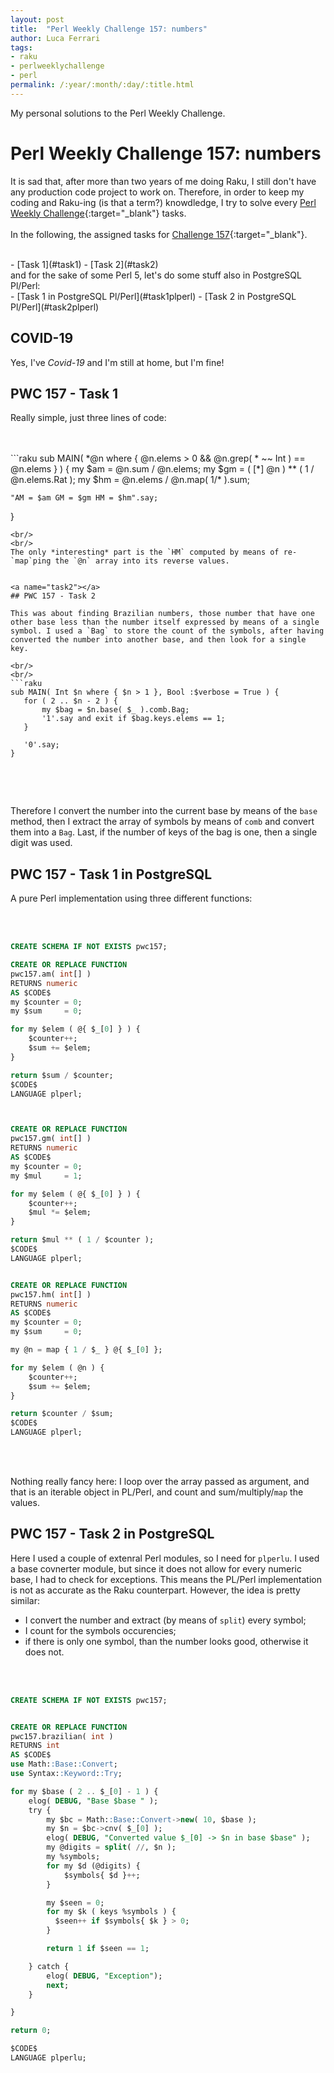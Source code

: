 ```yaml
---
layout: post
title:  "Perl Weekly Challenge 157: numbers"
author: Luca Ferrari
tags:
- raku
- perlweeklychallenge
- perl
permalink: /:year/:month/:day/:title.html
---
```

My personal solutions to the Perl Weekly Challenge.

# Perl Weekly Challenge 157: numbers

It is sad that, after more than two years of me doing Raku, I still don't have any production code project to work on.
Therefore, in order to keep my coding and Raku-ing (is that a term?) knowdledge, I try to solve every  [Perl Weekly Challenge](https://perlweeklychallenge.org/){:target="_blank"} tasks.
<br/>
<br/>
In the following, the assigned tasks for [Challenge 157](https://perlweeklychallenge.org/blog/perl-weekly-challenge-0157/){:target="_blank"}.

<br/>
- [Task 1](#task1)
- [Task 2](#task2)


<br/>
and for the sake of some Perl 5, let's do some stuff also in PostgreSQL Pl/Perl:

<br/>
- [Task 1 in PostgreSQL Pl/Perl](#task1plperl)
- [Task 2 in PostgreSQL Pl/Perl](#task2plperl)



## COVID-19

Yes, I've *Covid-19* and I'm still at home, but I'm fine!



<a name="task1"></a>
## PWC 157 - Task 1

Really simple, just three lines of code:




<br/>
<br/>
```raku
sub MAIN( *@n where { @n.elems > 0 && @n.grep( * ~~ Int ) == @n.elems } ) {
    my $am = @n.sum / @n.elems;
    my $gm = ( [*] @n ) ** ( 1 / @n.elems.Rat );
    my $hm = @n.elems / @n.map( 1/* ).sum;

    "AM = $am GM = $gm HM = $hm".say;
}

 ```
<br/>
<br/>
The only *interesting* part is the `HM` computed by means of re-`map`ping the `@n` array into its reverse values.


<a name="task2"></a>
## PWC 157 - Task 2

This was about finding Brazilian numbers, those number that have one other base less than the number itself expressed by means of a single symbol. I used a `Bag` to store the count of the symbols, after having converted the number into another base, and then look for a single key.

<br/>
<br/>
```raku
sub MAIN( Int $n where { $n > 1 }, Bool :$verbose = True ) {
    for ( 2 .. $n - 2 ) {
        my $bag = $n.base( $_ ).comb.Bag;
        '1'.say and exit if $bag.keys.elems == 1;
    }

    '0'.say;
}


```
<br/>
<br/>

Therefore I convert the number into the current base by means of the `base` method, then I extract the array of symbols by means of `comb` and convert them into a `Bag`. Last, if the number of keys of the bag is one, then a single digit was used.

<a name="task1pg"></a>
## PWC 157 - Task 1 in PostgreSQL


A pure Perl implementation using three different functions:


<br/>
<br/>

``` sql
CREATE SCHEMA IF NOT EXISTS pwc157;

CREATE OR REPLACE FUNCTION
pwc157.am( int[] )
RETURNS numeric
AS $CODE$
my $counter = 0;
my $sum     = 0;

for my $elem ( @{ $_[0] } ) {
    $counter++;
    $sum += $elem;
}

return $sum / $counter;
$CODE$
LANGUAGE plperl;



CREATE OR REPLACE FUNCTION
pwc157.gm( int[] )
RETURNS numeric
AS $CODE$
my $counter = 0;
my $mul     = 1;

for my $elem ( @{ $_[0] } ) {
    $counter++;
    $mul *= $elem;
}

return $mul ** ( 1 / $counter );
$CODE$
LANGUAGE plperl;


CREATE OR REPLACE FUNCTION
pwc157.hm( int[] )
RETURNS numeric
AS $CODE$
my $counter = 0;
my $sum     = 0;

my @n = map { 1 / $_ } @{ $_[0] };

for my $elem ( @n ) {
    $counter++;
    $sum += $elem;
}

return $counter / $sum;
$CODE$
LANGUAGE plperl;

```
<br/>
<br/>

Nothing really fancy here: I loop over the array passed as argument, and that is an iterable object in PL/Perl, and count and sum/multiply/`map` the values.



<a name="task2pg"></a>
## PWC 157 - Task 2 in PostgreSQL

Here I used a couple of extenral Perl modules, so I need for `plperlu`. I used a base covnerter module, but since it does not allow for every numeric base, I had to check for exceptions. This means the PL/Perl implementation is not as accurate as the Raku counterpart. However, the idea is pretty similar:
- I convert the number and extract (by means of `split`) every symbol;
- I count for the symbols occurencies;
- if there is only one symbol, than the number looks good, otherwise it does not.


<br/>
<br/>

``` sql
CREATE SCHEMA IF NOT EXISTS pwc157;


CREATE OR REPLACE FUNCTION
pwc157.brazilian( int )
RETURNS int
AS $CODE$
use Math::Base::Convert;
use Syntax::Keyword::Try;

for my $base ( 2 .. $_[0] - 1 ) {
    elog( DEBUG, "Base $base " );
    try {
        my $bc = Math::Base::Convert->new( 10, $base );
        my $n = $bc->cnv( $_[0] );
        elog( DEBUG, "Converted value $_[0] -> $n in base $base" );
        my @digits = split( //, $n );
        my %symbols;
        for my $d (@digits) {
            $symbols{ $d }++;
        }

        my $seen = 0;
        for my $k ( keys %symbols ) {
          $seen++ if $symbols{ $k } > 0;
        }

        return 1 if $seen == 1;

    } catch {
        elog( DEBUG, "Exception");
        next;
    }

}

return 0;

$CODE$
LANGUAGE plperlu;

```
<br/>
<br/>
